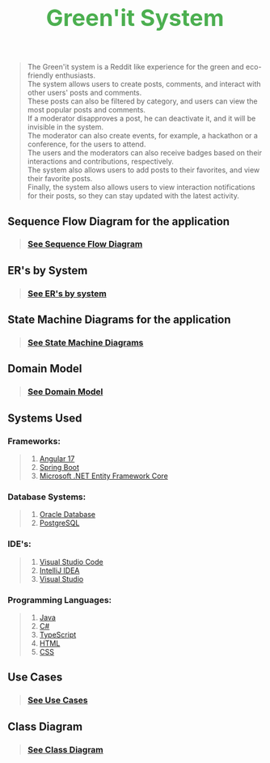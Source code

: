 <h1 style="font-size: 45px; text-align: center; color: #4CAF50">Green'it System</h1>
<br>


>The Green'it system is a Reddit like experience for the green and eco-friendly enthusiasts.  
> The system allows users to create posts, comments, and interact with other users' posts and comments.  
> These posts can also be filtered by category, and users can view the most popular posts and comments.  
> If a moderator disapproves a post, he can deactivate it, and it will be invisible in the system.  
> The moderator can also create events, for example, a hackathon or a conference, for the users to attend.  
> The users and the moderators can also receive badges based on their interactions and contributions, respectively.  
> The system also allows users to add posts to their favorites, and view their favorite posts.  
> Finally, the system also allows users to view interaction notifications for their posts, so they can stay updated with the latest activity.

## Sequence Flow Diagram for the application

>### [See Sequence Flow Diagram](Global%20Artifacts/SequenceFlow/SequenceFlow.md)

## ER's by System

>### [See ER's by system](Global%20Artifacts/ERs/ERs.md)

## State Machine Diagrams for the application

>### [See State Machine Diagrams](Global%20Artifacts/SMDs/SMDs.md)

## Domain Model

>### [See Domain Model](Global%20Artifacts/DomainModel/DomainModel.md)

## Systems Used

### Frameworks:
>1. [Angular 17](https://v17.angular.io/docs)
>2. [Spring Boot](https://spring.io/projects/spring-boot)
>3. [Microsoft .NET Entity Framework Core](https://docs.microsoft.com/en-us/ef/core/)

### Database Systems:
>1. [Oracle Database](https://www.oracle.com/database/)
>2. [PostgreSQL](https://www.postgresql.org/)

### IDE's:
>1. [Visual Studio Code](https://code.visualstudio.com/)
>2. [IntelliJ IDEA](https://www.jetbrains.com/idea/)
>3. [Visual Studio](https://visualstudio.microsoft.com/visual-cpp-build-tools/)

### Programming Languages:
>1. [Java](https://www.java.com/en/)
>2. [C#](https://docs.microsoft.com/en-us/dotnet/csharp/)
>3. [TypeScript](https://www.typescriptlang.org/)
>4. [HTML](https://developer.mozilla.org/en-US/docs/Web/HTML)
>5. [CSS](https://developer.mozilla.org/en-US/docs/Web/CSS)

## Use Cases

>### [See Use Cases](Use%20Cases/README.md)

## Class Diagram

>### [See Class Diagram](./Global%20Artifacts/ClassDiagrams/CD.md)